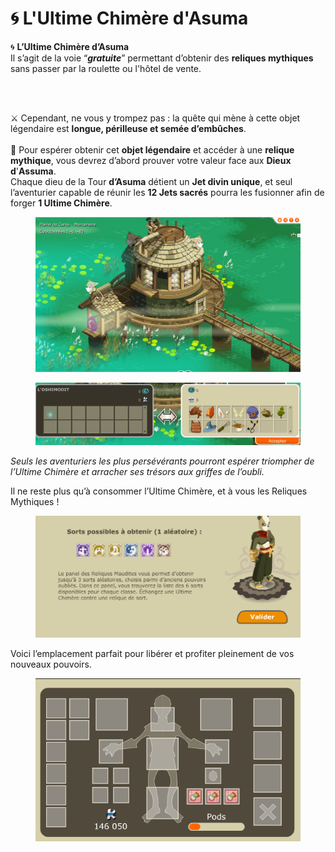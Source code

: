 # 🌀 L'Ultime Chimère d'Asuma

🌀 **L’Ultime Chimère d’Asuma**\
Il s’agit de la voie “_**gratuite**_” permettant d’obtenir des **reliques mythiques** sans passer par la roulette ou l'hôtel de vente.

<figure><img src="../../.gitbook/assets/image (1) (1).png" alt=""><figcaption></figcaption></figure>

\
⚔️ Cependant, ne vous y trompez pas : la quête qui mène à cette objet légendaire est **longue, périlleuse et semée d’embûches**. \
\
👑 Pour espérer obtenir cet **objet légendaire** et accéder à une **relique mythique**, vous devrez d’abord prouver votre valeur face aux **Dieux** **d**'**Assuma**.\
Chaque dieu de la Tour **d’Asuma** détient un **Jet divin unique**, et seul l’aventurier capable de réunir les **12 Jets sacrés** pourra les fusionner afin de forger **1 Ultime Chimère**.

<figure><img src="../../.gitbook/assets/image (15).png" alt=""><figcaption></figcaption></figure>

<figure><img src="../../.gitbook/assets/image (16).png" alt=""><figcaption></figcaption></figure>

_Seuls les aventuriers les plus persévérants pourront espérer triompher de l’Ultime Chimère et arracher ses trésors aux griffes de l’oubli._

Il ne reste plus qu’à consommer l’Ultime Chimère, et à vous les Reliques Mythiques !

<figure><img src="../../.gitbook/assets/image (17).png" alt=""><figcaption></figcaption></figure>

Voici l’emplacement parfait pour libérer et profiter pleinement de vos nouveaux pouvoirs.

<figure><img src="../../.gitbook/assets/image (18).png" alt=""><figcaption></figcaption></figure>
